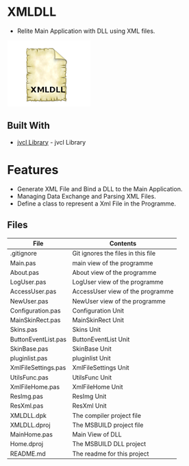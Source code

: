 # XMLDLL
- Relite Main Application with DLL using XML files.

![](XMLDLL.png) 


## Built With

* [jvcl Library](https://github.com/project-jedi/jvcl) - jvcl Library

# Features  

- Generate XML File and Bind a DLL to the Main Application.
- Managing Data Exchange and Parsing XML Files.
- Define a class to represent a Xml File in the Programme.



## Files

| File | Contents | 
| --- | --- |
| .gitignore | Git ignores the files in this file |
| Main.pas | main view of the programme |
| About.pas | About view of the programme |
| LogUser.pas | LogUser view of the programme |
| AccessUser.pas | AccessUser view of the programme |
| NewUser.pas | NewUser view of the programme |
| Configuration.pas |Configuration Unit | 
| MainSkinRect.pas |MainSkinRect Unit | 
| Skins.pas |Skins Unit |
| ButtonEventList.pas|ButtonEventList Unit | 
| SkinBase.pas| SkinBase Unit |
| pluginlist.pas |pluginlist Unit |
| XmlFileSettings.pas |XmlFileSettings Unit | 
| UtilsFunc.pas |UtilsFunc Unit |
| XmlFileHome.pas |XmlFileHome Unit |
| ResImg.pas |ResImg Unit |
| ResXml.pas| ResXml Unit |
| XMLDLL.dpk | The compiler project file |
| XMLDLL.dproj | The MSBUILD project file |
| MainHome.pas | Main View of DLL |
| Home.dproj | The MSBUILD DLL project|
| README.md | The readme for this project |

